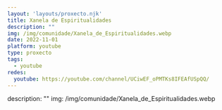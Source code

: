 ```yaml
---
layout: 'layouts/proxecto.njk'
title: Xanela de Espiritualidades
description: ""
img: /img/comunidade/Xanela_de_Espiritualidades.webp
date: 2022-11-01
platform: youtube
type: proxecto
tags:
  - youtube
redes:
  youtube: https://youtube.com/channel/UCiwEF_oPMTKs8IFEAfUSpQQ/
---
```

description: ""
img: /img/comunidade/Xanela_de_Espiritualidades.webp
